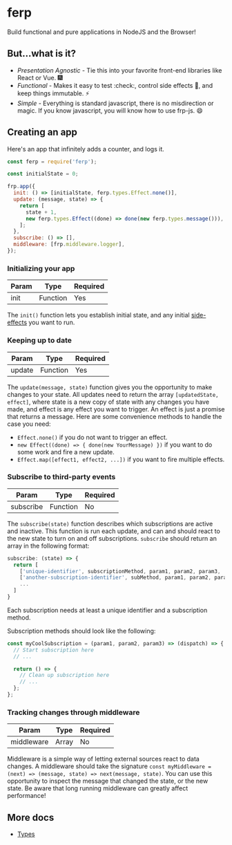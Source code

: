 # ferp

Build functional and pure applications in NodeJS and the Browser!

## But...what is it?

 - *Presentation Agnostic* - Tie this into your favorite front-end libraries like React or Vue. :fireworks:
 - *Functional* - Makes it easy to test :check:, control side effects :imp:, and keep things immutable. :zap:
 - *Simple* - Everything is standard javascript, there is no misdirection or magic. If you know javascript, you will know how to use frp-js. :smile:

## Creating an app

Here's an app that infinitely adds a counter, and logs it.

```js
const ferp = require('ferp');

const initialState = 0;

frp.app({
  init: () => [initialState, ferp.types.Effect.none()],
  update: (message, state) => {
    return [
      state + 1,
      new ferp.types.Effect((done) => done(new ferp.types.message())),
    ];
  },
  subscribe: () => [],
  middleware: [frp.middleware.logger],
});
```

### Initializing your app

| Param    | Type     | Required |
| -------- | -------- | -------- |
| init     | Function | Yes      |

The `init()` function lets you establish initial state, and any initial [side-effects](https://wikipedia.org/wiki/Side_effect_(computer_science)) you want to run.

### Keeping up to date

| Param    | Type     | Required |
| -------- | -------- | -------- |
| update   | Function | Yes      |

The `update(message, state)` function gives you the opportunity to make changes to your state.
All updates need to return the array `[updatedState, effect]`, where state is a new copy of state with any changes you have made, and effect is any effect you want to trigger.
An effect is just a promise that returns a message. Here are some convenience methods to handle the case you need:

 - `Effect.none()` if you do not want to trigger an effect.
 - `new Effect((done) => { done(new YourMessage) })` if you want to do some work and fire a new update.
 - `Effect.map([effect1, effect2, ...])` if you want to fire multiple effects.

### Subscribe to third-party events

| Param         | Type     | Required |
| ------------- | -------- | -------- |
| subscribe     | Function | No       |

The `subscribe(state)` function describes which subscriptions are active and inactive.
This function is run each update, and can and should react to the new state to turn on and off subscriptions.
`subscribe` should return an array in the following format:

```javascript
subscribe: (state) => {
  return [
    ['unique-identifier', subscriptionMethod, param1, param2, param3, ...],
    ['another-subscription-identifier', subMethod, param1, param2, param3, ...],
    ...
  ]
}
```

Each subscription needs at least a unique identifier and a subscription method.

Subscription methods should look like the following:

```javascript
const myCoolSubscription = (param1, param2, param3) => (dispatch) => {
  // Start subscription here
  // ...

  return () => {
    // Clean up subscription here
    // ...
  };
};
```

### Tracking changes through middleware

| Param         | Type     | Required |
| ------------- | -------- | -------- |
| middleware    | Array    | No       |

Middleware is a simple way of letting external sources react to data changes.
A middleware should take the signature `const myMiddleware = (next) => (message, state) => next(message, state)`.
You can use this opportunity to inspect the message that changed the state, or the new state.
Be aware that long running middleware can greatly affect performance!

## More docs

 - [Types](./src/types/README.md)
